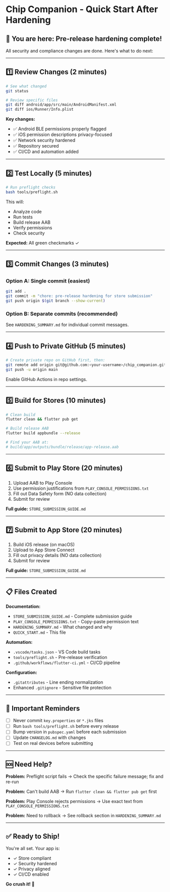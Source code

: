 # Chip Companion - Quick Start After Hardening

## 🎯 You are here: Pre-release hardening complete!

All security and compliance changes are done. Here's what to do next:

---

## 1️⃣ Review Changes (2 minutes)

```bash
# See what changed
git status

# Review specific files
git diff android/app/src/main/AndroidManifest.xml
git diff ios/Runner/Info.plist
```

**Key changes:**
- ✅ Android BLE permissions properly flagged
- ✅ iOS permission descriptions privacy-focused
- ✅ Network security hardened
- ✅ Repository secured
- ✅ CI/CD and automation added

---

## 2️⃣ Test Locally (5 minutes)

```bash
# Run preflight checks
bash tools/preflight.sh
```

This will:
- Analyze code
- Run tests
- Build release AAB
- Verify permissions
- Check security

**Expected:** All green checkmarks ✓

---

## 3️⃣ Commit Changes (3 minutes)

### Option A: Single commit (easiest)
```bash
git add .
git commit -m "chore: pre-release hardening for store submission"
git push origin $(git branch --show-current)
```

### Option B: Separate commits (recommended)
See `HARDENING_SUMMARY.md` for individual commit messages.

---

## 4️⃣ Push to Private GitHub (5 minutes)

```bash
# Create private repo on GitHub first, then:
git remote add origin git@github.com:<your-username>/chip_companion.git
git push -u origin main
```

Enable GitHub Actions in repo settings.

---

## 5️⃣ Build for Stores (10 minutes)

```bash
# Clean build
flutter clean && flutter pub get

# Build release AAB
flutter build appbundle --release

# Find your AAB at:
# build/app/outputs/bundle/release/app-release.aab
```

---

## 6️⃣ Submit to Play Store (20 minutes)

1. Upload AAB to Play Console
2. Use permission justifications from `PLAY_CONSOLE_PERMISSIONS.txt`
3. Fill out Data Safety form (NO data collection)
4. Submit for review

**Full guide:** `STORE_SUBMISSION_GUIDE.md`

---

## 7️⃣ Submit to App Store (20 minutes)

1. Build iOS release (on macOS)
2. Upload to App Store Connect
3. Fill out privacy details (NO data collection)
4. Submit for review

**Full guide:** `STORE_SUBMISSION_GUIDE.md`

---

## 📋 Files Created

**Documentation:**
- `STORE_SUBMISSION_GUIDE.md` - Complete submission guide
- `PLAY_CONSOLE_PERMISSIONS.txt` - Copy-paste permission text
- `HARDENING_SUMMARY.md` - What changed and why
- `QUICK_START.md` - This file

**Automation:**
- `.vscode/tasks.json` - VS Code build tasks
- `tools/preflight.sh` - Pre-release verification
- `.github/workflows/flutter-ci.yml` - CI/CD pipeline

**Configuration:**
- `.gitattributes` - Line ending normalization
- Enhanced `.gitignore` - Sensitive file protection

---

## 🚨 Important Reminders

- [ ] Never commit `key.properties` or `*.jks` files
- [ ] Run `bash tools/preflight.sh` before every release
- [ ] Bump version in `pubspec.yaml` before each submission
- [ ] Update `CHANGELOG.md` with changes
- [ ] Test on real devices before submitting

---

## 🆘 Need Help?

**Problem:** Preflight script fails
→ Check the specific failure message; fix and re-run

**Problem:** Can't build AAB
→ Run `flutter clean && flutter pub get` first

**Problem:** Play Console rejects permissions
→ Use exact text from `PLAY_CONSOLE_PERMISSIONS.txt`

**Problem:** Need to rollback
→ See rollback section in `HARDENING_SUMMARY.md`

---

## ✅ Ready to Ship!

You're all set. Your app is:
- ✓ Store compliant
- ✓ Security hardened
- ✓ Privacy aligned
- ✓ CI/CD enabled

**Go crush it! 🚀**
